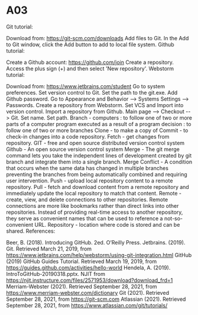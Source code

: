 # A03
Git tutorial:

Download from:
https://git-scm.com/downloads
Add files to Git. In the Add to Git window, click the Add button to add to local file system.
Github tutorial:

Create a Github account:
https://github.com/join
Create a repository. Access the plus sign (+) and then select 'New repository'.
Webstorm tutorial:

Download from:
https://www.jetbrains.com/student
Go to system preferences.
Set version control to Git. Set the path to the git.exe.
Add Github password. Go to Appearance and Behavior --> Systems Settings --> Passwords.
Create a repository from Webstorm. Set VCS and Import into version control.
Import a repository from Github. Main page --> Checkout --> Git. Set name. Set path.
Branch - computers : to follow one of two or more parts of a computer program executed as a result of a program decision : to follow one of two or more branches
Clone - to make a copy of
Commit - to check-in changes into a code repository.
Fetch - get changes from repository.
GIT - free and open source distributed version control system
Github - An open source version control system
Merge - The git merge command lets you take the independent lines of development created by git branch and integrate them into a single branch.
Merge Conflict - A condition that occurs when the same data has changed in multiple branches preventing the branches from being automatically combined and requiring user intervention.
Push - upload local repository content to a remote repository.
Pull - fetch and download content from a remote repository and immediately update the local repository to match that content.
Remote - create, view, and delete connections to other repositories. Remote connections are more like bookmarks rather than direct links into other repositories. Instead of providing real-time access to another repository, they serve as convenient names that can be used to reference a not-so-convenient URL.
Repository - location where code is stored and can be shared.
References:

Beer, B. (2018). Introducing GitHub. 2ed. O’Reilly Press.
Jetbrains. (2019). Git. Retrieved March 21, 2019, from https://www.jetbrains.com/help/webstorm/using-git-integration.html
GitHub (2019) GitHub Guides Tutorial. Retrieved March 19, 2019, from https://guides.github.com/activities/hello-world
Hendela, A. (2019). IntroToGitHub-20190318.pptx. NJIT from https://njit.instructure.com/files/2571953/download?download_frd=1
Merriam-Webster (2021). Retrieved September 28, 2021, from https://www.merriam-webster.com/dictionary
Git (2021). Retrieved September 28, 2021, from https://git-scm.com
Atlassian (2021). Retrieved September 28, 2021, from https://www.atlassian.com/git/tutorials/
